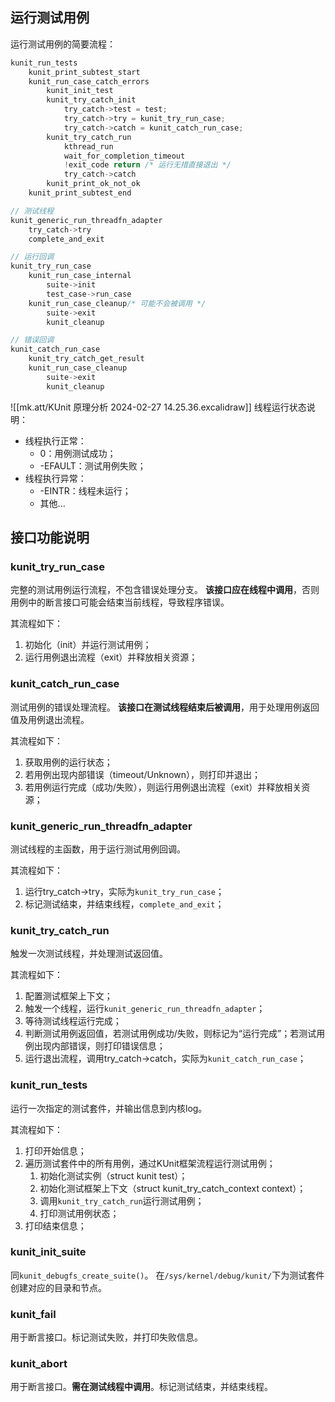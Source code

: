 
## 运行测试用例

运行测试用例的简要流程：

```c
kunit_run_tests
	kunit_print_subtest_start
	kunit_run_case_catch_errors
		kunit_init_test
		kunit_try_catch_init
			try_catch->test = test;
			try_catch->try = kunit_try_run_case;
			try_catch->catch = kunit_catch_run_case;
		kunit_try_catch_run
			kthread_run
			wait_for_completion_timeout
			!exit_code return /* 运行无措直接退出 */
			try_catch->catch
		kunit_print_ok_not_ok
	kunit_print_subtest_end

// 测试线程
kunit_generic_run_threadfn_adapter
	try_catch->try
	complete_and_exit

// 运行回调
kunit_try_run_case
	kunit_run_case_internal
		suite->init
		test_case->run_case
	kunit_run_case_cleanup/* 可能不会被调用 */
		suite->exit
		kunit_cleanup

// 错误回调
kunit_catch_run_case
	kunit_try_catch_get_result
	kunit_run_case_cleanup
		suite->exit
		kunit_cleanup

```

![[mk.att/KUnit 原理分析 2024-02-27 14.25.36.excalidraw]]
线程运行状态说明：

- 线程执行正常：
	- 0：用例测试成功；
	- -EFAULT：测试用例失败；
- 线程执行异常：
	- -EINTR：线程未运行；
	- 其他...


## 接口功能说明

### kunit_try_run_case

完整的测试用例运行流程，不包含错误处理分支。
**该接口应在线程中调用**，否则用例中的断言接口可能会结束当前线程，导致程序错误。

其流程如下：
1. 初始化（init）并运行测试用例；
2. 运行用例退出流程（exit）并释放相关资源；

### kunit_catch_run_case

测试用例的错误处理流程。
**该接口在测试线程结束后被调用**，用于处理用例返回值及用例退出流程。

其流程如下：
1. 获取用例的运行状态；
2. 若用例出现内部错误（timeout/Unknown），则打印并退出；
3. 若用例运行完成（成功/失败），则运行用例退出流程（exit）并释放相关资源；

### kunit_generic_run_threadfn_adapter

测试线程的主函数，用于运行测试用例回调。

其流程如下：
1. 运行try_catch->try，实际为`kunit_try_run_case`；
2. 标记测试结束，并结束线程，`complete_and_exit`；

### kunit_try_catch_run

触发一次测试线程，并处理测试返回值。

其流程如下：
1. 配置测试框架上下文；
2. 触发一个线程，运行`kunit_generic_run_threadfn_adapter`；
3. 等待测试线程运行完成；
4. 判断测试用例返回值，若测试用例成功/失败，则标记为“运行完成”；若测试用例出现内部错误，则打印错误信息；
5. 运行退出流程，调用try_catch->catch，实际为`kunit_catch_run_case`；

### kunit_run_tests

运行一次指定的测试套件，并输出信息到内核log。

其流程如下：
1. 打印开始信息；
2. 遍历测试套件中的所有用例，通过KUnit框架流程运行测试用例；
	1. 初始化测试实例（struct kunit test）；
	2. 初始化测试框架上下文（struct kunit_try_catch_context context）；
	3. 调用`kunit_try_catch_run`运行测试用例；
	4. 打印测试用例状态；
3. 打印结束信息；

### kunit_init_suite

同`kunit_debugfs_create_suite()`。
在`/sys/kernel/debug/kunit/`下为测试套件创建对应的目录和节点。

### kunit_fail

用于断言接口。标记测试失败，并打印失败信息。

### kunit_abort

用于断言接口。**需在测试线程中调用**。标记测试结束，并结束线程。





